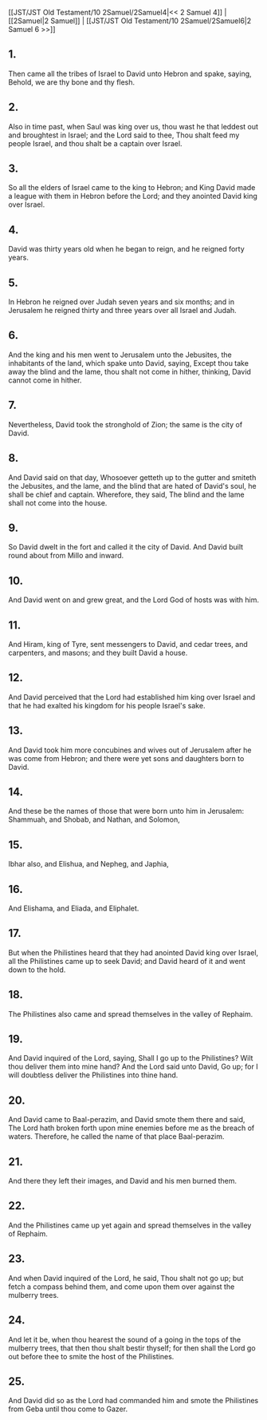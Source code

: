 [[JST/JST Old Testament/10 2Samuel/2Samuel4|<< 2 Samuel 4]] | [[2Samuel|2 Samuel]] | [[JST/JST Old Testament/10 2Samuel/2Samuel6|2 Samuel 6 >>]]
## 1.
Then came all the tribes of Israel to David unto Hebron and spake, saying, Behold, we are thy bone and thy flesh.
## 2.
Also in time past, when Saul was king over us, thou wast he that leddest out and broughtest in Israel; and the Lord said to thee, Thou shalt feed my people Israel, and thou shalt be a captain over Israel.
## 3.
So all the elders of Israel came to the king to Hebron; and King David made a league with them in Hebron before the Lord; and they anointed David king over Israel.
## 4.
David was thirty years old when he began to reign, and he reigned forty years.
## 5.
In Hebron he reigned over Judah seven years and six months; and in Jerusalem he reigned thirty and three years over all Israel and Judah.
## 6.
And the king and his men went to Jerusalem unto the Jebusites, the inhabitants of the land, which spake unto David, saying, Except thou take away the blind and the lame, thou shalt not come in hither, thinking, David cannot come in hither.
## 7.
Nevertheless, David took the stronghold of Zion; the same is the city of David.
## 8.
And David said on that day, Whosoever getteth up to the gutter and smiteth the Jebusites, and the lame, and the blind that are hated of David\'s soul, he shall be chief and captain. Wherefore, they said, The blind and the lame shall not come into the house.
## 9.
So David dwelt in the fort and called it the city of David. And David built round about from Millo and inward.
## 10.
And David went on and grew great, and the Lord God of hosts was with him.
## 11.
And Hiram, king of Tyre, sent messengers to David, and cedar trees, and carpenters, and masons; and they built David a house.
## 12.
And David perceived that the Lord had established him king over Israel and that he had exalted his kingdom for his people Israel\'s sake.
## 13.
And David took him more concubines and wives out of Jerusalem after he was come from Hebron; and there were yet sons and daughters born to David.
## 14.
And these be the names of those that were born unto him in Jerusalem: Shammuah, and Shobab, and Nathan, and Solomon,
## 15.
Ibhar also, and Elishua, and Nepheg, and Japhia,
## 16.
And Elishama, and Eliada, and Eliphalet.
## 17.
But when the Philistines heard that they had anointed David king over Israel, all the Philistines came up to seek David; and David heard of it and went down to the hold.
## 18.
The Philistines also came and spread themselves in the valley of Rephaim.
## 19.
And David inquired of the Lord, saying, Shall I go up to the Philistines? Wilt thou deliver them into mine hand? And the Lord said unto David, Go up; for I will doubtless deliver the Philistines into thine hand.
## 20.
And David came to Baal-perazim, and David smote them there and said, The Lord hath broken forth upon mine enemies before me as the breach of waters. Therefore, he called the name of that place Baal-perazim.
## 21.
And there they left their images, and David and his men burned them.
## 22.
And the Philistines came up yet again and spread themselves in the valley of Rephaim.
## 23.
And when David inquired of the Lord, he said, Thou shalt not go up; but fetch a compass behind them, and come upon them over against the mulberry trees.
## 24.
And let it be, when thou hearest the sound of a going in the tops of the mulberry trees, that then thou shalt bestir thyself; for then shall the Lord go out before thee to smite the host of the Philistines.
## 25.
And David did so as the Lord had commanded him and smote the Philistines from Geba until thou come to Gazer.

